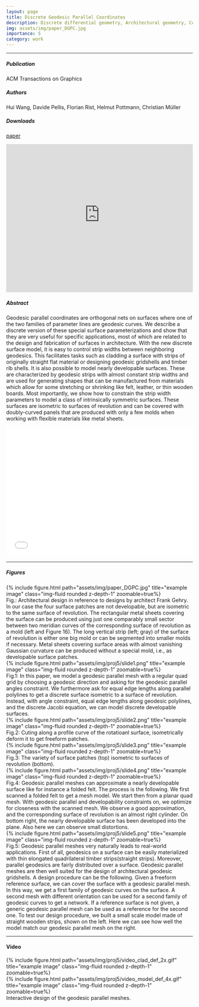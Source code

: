 ```yaml
---
layout: page
title: Discrete Geodesic Parallel Coordinates
description: Discrete differential geometry, Architectural geometry, Computational fabrication, Paneling, Geodesic, Geodesic strip, Isometry, Geodesic parallel coordinates
img: assets/img/paper_DGPC.jpg
importance: 5
category: work
---
```


------
##### **Publication**
ACM Transactions on Graphics

##### **Authors**
Hui Wang, Davide Pellis, Florian Rist, Helmut Pottmann, Christian Müller

##### **Downloads**
[paper](https://www.geometrie.tuwien.ac.at/geom/ig/publications/geodesic/geodesic.pdf)

<iframe src="https://www.geometrie.tuwien.ac.at/geom/ig/publications/geodesic/geodesic.pdf#toolbar=0" 
width="100%" height=400 frameborder="0" style="border: none;">
</iframe>

##### **Abstract**
Geodesic parallel coordinates are orthogonal nets on surfaces where one
of the two families of parameter lines are geodesic curves. We describe a
discrete version of these special surface parameterizations and show that
they are very useful for specific applications, most of which are related to
the design and fabrication of surfaces in architecture. With the new discrete surface model, it is easy to control strip widths between neighboring
geodesics. This facilitates tasks such as cladding a surface with strips of
originally straight flat material or designing geodesic gridshells and timber
rib shells. It is also possible to model nearly developable surfaces. These are
characterized by geodesic strips with almost constant strip widths and are
used for generating shapes that can be manufactured from materials which
allow for some stretching or shrinking like felt, leather, or thin wooden
boards. Most importantly, we show how to constrain the strip width parameters to model a class of intrinsically symmetric surfaces. These surfaces are
isometric to surfaces of revolution and can be covered with doubly-curved
panels that are produced with only a few molds when working with flexible
materials like metal sheets.


<iframe src="/assets/pdf/2019-DGPC-Hui.pdf#toolbar=0" 
width="100%" height=350 frameborder="0" style="border: none;">
</iframe>

------

##### **Figures**
<div class="row">
    <div class="col-sm mt-3 mt-md-0">
        {% include figure.html path="assets/img/paper_DGPC.jpg" title="example image" class="img-fluid rounded z-depth-1" zoomable=true%}
    </div>
</div>
Fig.: Architectural design in reference to designs by architect Frank Gehry. In our case the four surface patches are not developable, but are isometric to the
same surface of revolution. The rectangular metal sheets covering the surface can be produced using just one comparably small sector between two meridian
curves of the corresponding surface of revolution as a mold (left and Figure 16). The long vertical strip (left; gray) of the surface of revolution is either one big
mold or can be segmented into smaller molds if necessary. Metal sheets covering surface areas with almost vanishing Gaussian curvature can be produced
without a special mold, i.e., as developable surface patches.

<div class="row">
    <div class="col-sm mt-3 mt-md-0">
        {% include figure.html path="assets/img/proj5/slide1.png" title="example image" class="img-fluid rounded z-depth-1" zoomable=true%}
    </div>
</div>
Fig.1: In this paper, we model a geodesic parallel mesh with a regular quad grid by choosing a geodesic direction and asking for the geodesic parallel angles constraint. We furthermore ask for equal edge lengths along parallel polylines to get a discrete surface isometric to a surface of revolution. Instead, with angle constraint, equal edge lengths along geodesic polylines, and the discrete Jacobi equation, we can model discrete developable surfaces.

<div class="row">
    <div class="col-sm mt-3 mt-md-0">
        {% include figure.html path="assets/img/proj5/slide2.png" title="example image" class="img-fluid rounded z-depth-1" zoomable=true%}
    </div>
</div>
Fig.2: Cuting along a profile curve of the rotatioanl surface, isometrically deform it to get freeform patches.

<div class="row">
    <div class="col-sm mt-3 mt-md-0">
        {% include figure.html path="assets/img/proj5/slide3.png" title="example image" class="img-fluid rounded z-depth-1" zoomable=true%}
    </div>
</div>
Fig.3: The variety of surface patches (top) isometric to surfaces of revolution (bottom).

<div class="row">
    <div class="col-sm mt-3 mt-md-0">
        {% include figure.html path="assets/img/proj5/slide4.png" title="example image" class="img-fluid rounded z-depth-1" zoomable=true%}
    </div>
</div>
Fig.4: Geodesic parallel meshes can approximate a nearly developable surface like for instance a folded felt. The process is the following. We first scanned a folded felt to get a mesh model. We start then from a planar quad mesh. With geodesic parallel and developability constraints on, we optimize for closeness with the scanned mesh. We observe a good approximation, and the corresponding surface of revolution is an almost right cylinder. On bottom right, the nearly developable surface has been developed into the plane. Also here we can observe small distortions.

<div class="row">
    <div class="col-sm mt-3 mt-md-0">
        {% include figure.html path="assets/img/proj5/slide5.png" title="example image" class="img-fluid rounded z-depth-1" zoomable=true%}
    </div>
</div>
Fig.5: Geodesic parallel meshes very naturally leads to real-world applications. First of all, geodesics on a surface can be easily materialized with thin elongated quadrilateral timber strips(straight strips). Moreover, parallel geodesics are fairly distributed over a surface. Geodesic parallel meshes are then well suited for the design of architectural geodesic gridshells. A design procedure can be the following. Given a freeform reference surface, we can cover the surface with a geodesic parallel mesh. In this way, we get a first family of geodesic curves on the surface. A second mesh with different orientation can be used for a second family of geodesic curves to get a network. If a reference surface is not given, a generic geodesic parallel mesh can be used as a reference for the second one. To test our design procedure, we built a small scale model made of straight wooden strips, shown on the left. Here we can see how well the model match our geodesic parallel mesh on the right.

------

#### **Video**

<div class="row">
    <div class="col-sm mt-3 mt-md-0">
        {% include figure.html path="assets/img/proj5/video_clad_def_2x.gif" title="example image" class="img-fluid rounded z-depth-1" zoomable=true%}
    </div>
    <div class="col-sm mt-3 mt-md-0">
        {% include figure.html path="assets/img/proj5/video_model_def_4x.gif" title="example image" class="img-fluid rounded z-depth-1" zoomable=true%}
    </div>
</div>
<div class="caption">
    Interactive design of the geodesic parallel meshes.
</div>